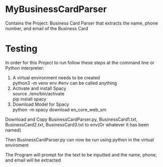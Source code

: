 # MyBusinessCardParser
Contains the Project: Business Card Parser that extracts the name, phone number, and email of the Business Card

# Testing 
In order for this Project to run follow these steps at the command line or Python interpreter:
  1. A virtual environment needs to be created<br/> 
     python3 -m venv env #env can be called anything 
  2. Activate and install Spacy<br/>
      source ./env/bin/activate<br/>
      pip install spacy
  3. Download Model for Spacy<br/>
      python -m spacy download en_core_web_sm
 
 
 Download and Copy BusinessCardParser.py, BusinessCard1.txt, BusinessCard2.txt, BusinessCard3.txt
 to env(Or whatever it has been named)
 
 Then BusinessCardParser.py can now be run using python in the virtual enviroment
 
 The Program will prompt for the text to be inputted and the name, phone, and email will be extracted
